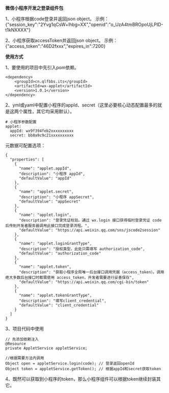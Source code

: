  **微信小程序开发之登录组件包**
 
1、小程序根据code登录并返回json object。
示例：{"session_key":"2Yvg1qCsW+lhbg=XX","openid":"o_UzA4tmBROpoUjLPID-t1kNXXXX"}

2、小程序获取accessToken并返回json object。
示例：{"access_token":"46D2fxxx","expires_in":7200}
 
**使用方式**

1、要使用的项目中先引入pom依赖。
```
<dependency>
    <groupId>cn.qlfbbs.its</groupId>
    <artifactId>wx-applet</artifactId>
    <version>1.0.1</version>
</dependency>
```

2、yml或yaml中配置小程序的appId、secret（这里必要核心动态配置最多的就是这两个属性，其它均采用默认）。
```
# 小程序参数配置
applet:
  appId: wx9f394feb2xxxxxxxxxx
  secret: bb8a9c9c21xxxxxxxxxx
```
元数据可配置选项：

```
{
  "properties": [
    {
      "name": "applet.appId",
      "description": "小程序 appId",
      "defaultValue": "appId"
    },
    {
      "name": "applet.secret",
      "description": "小程序 appSecret",
      "defaultValue": "appSecret"
    },
    {
      "name": "applet.login",
      "description": "登录凭证校验。通过 wx.login 接口获得临时登录凭证 code 后传到开发者服务器调用此接口完成登录流程。",
      "defaultValue": "https://api.weixin.qq.com/sns/jscode2session"
    },
    {
      "name": "applet.loginGrantType",
      "description": "授权类型，此处只需填写 authorization_code",
      "defaultValue": "authorization_code"
    },
    {
      "name": "applet.token",
      "description": "获取小程序全局唯一后台接口调用凭据（access_token）。调用绝大多数后台接口时都需使用 access_token，开发者需要进行妥善保存",
      "defaultValue": "https://api.weixin.qq.com/cgi-bin/token"
    },
    {
      "name": "applet.tokenGrantType",
      "description": "填写client_credential",
      "defaultValue": "client_credential"
    }
  ]
}
```

3、项目代码中使用
```
// 先添加依赖注入
@Resource
private AppletService appletService;

//根据需要方法内调用
Object open = appletService.login(code); // 登录返回openId
Object token = appletService.getToken(); // 根据appId和secret获取token
```

4、既然可以获取到小程序的token，那么小程序组件可以根据token继续封装其它。

